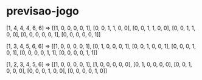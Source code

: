# previsao-jogo


[1, 4, 4, 4, 6, 6] => [[1, 0, 0, 0, 0, 1],
                       [0, 0, 1, 1, 0, 0],
                       [0, 0, 1, 1, 0, 0],
                       [0, 0, 1, 1, 0, 0],
                       [0, 0, 0, 0, 0, 1],
                       [0, 0, 0, 0, 0, 1]]

[1, 3, 4, 5, 6, 6] => [[1, 0, 0, 0, 0, 1],
                       [0, 1, 0, 0, 0, 1],
                       [0, 0, 1, 0, 0, 1],
                       [0, 0, 0, 1, 0, 1],
                       [0, 0, 0, 0, 1, 1],
                       [0, 0, 0, 0, 1, 1]]

[1, 2, 3, 4, 5, 6] => [[1, 0, 0, 0, 0, 1],
                       [1, 0, 0, 0, 0, 0],
                       [0, 1, 0, 0, 0, 0],
                       [0, 0, 1, 0, 0, 0],
                       [0, 0, 0, 1, 0, 0],
                       [0, 0, 0, 0, 1, 0]]
